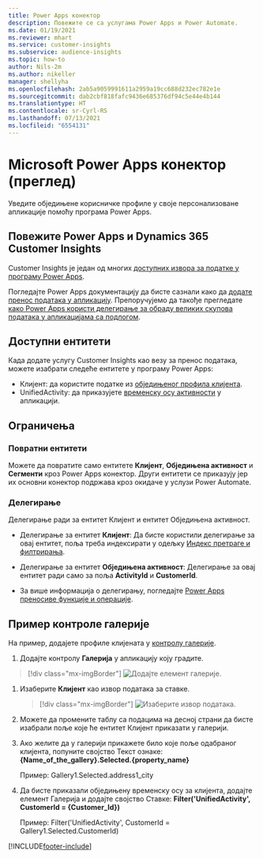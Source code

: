 ```yaml
---
title: Power Apps конектор
description: Повежите се са услугама Power Apps и Power Automate.
ms.date: 01/19/2021
ms.reviewer: mhart
ms.service: customer-insights
ms.subservice: audience-insights
ms.topic: how-to
author: Nils-2m
ms.author: nikeller
manager: shellyha
ms.openlocfilehash: 2ab5a9059991611a2959a19cc688d232ec782e1e
ms.sourcegitcommit: dab2cbf818fafc9436e685376df94c5e44e4b144
ms.translationtype: HT
ms.contentlocale: sr-Cyrl-RS
ms.lasthandoff: 07/13/2021
ms.locfileid: "6554131"
---
```

# <a name="microsoft-power-apps-connector-preview"></a>Microsoft Power Apps конектор (преглед)

Уведите обједињене корисничке профиле у своје персонализоване апликације помоћу програма Power Apps.

## <a name="connect-power-apps-and-dynamics-365-customer-insights"></a>Повежите Power Apps и Dynamics 365 Customer Insights

Customer Insights је један од многих [доступних извора за податке у програму Power Apps](/powerapps/maker/canvas-apps/working-with-data-sources).

Погледајте Power Apps документацију да бисте сазнали како да [додате пренос података у апликацију](/powerapps/maker/canvas-apps/add-data-connection). Препоручујемо да такође прегледате [како Power Apps користи делегирање за обраду великих скупова података у апликацијама са подлогом](/powerapps/maker/canvas-apps/delegation-overview).

## <a name="available-entities"></a>Доступни ентитети

Када додате услугу Customer Insights као везу за пренос података, можете изабрати следеће ентитете у програму Power Apps:

- Клијент: да користите податке из [обједињеног профила клијента](customer-profiles.md).
- UnifiedActivity: да приказујете [временску осу активности](activities.md) у апликацији.

## <a name="limitations"></a>Ограничења

### <a name="retrievable-entities"></a>Повратни ентитети

Можете да повратите само ентитете **Клијент**, **Обједињена активност** и **Сегменти** кроз Power Apps конектор. Други ентитети се приказују јер их основни конектор подржава кроз окидаче у услузи Power Automate.  

### <a name="delegation"></a>Делегирање

Делегирање ради за ентитет Клијент и ентитет Обједињена активност. 

- Делегирање за ентитет **Клијент**: Да бисте користили делегирање за овај ентитет, поља треба индексирати у одељку [Индекс претраге и филтрирања](search-filter-index.md).  

- Делегирање за ентитет **Обједињена активност**: Делегирање за овај ентитет ради само за поља **ActivityId** и **CustomerId**.  

- За више информација о делегирању, погледајте [Power Apps преносиве функције и операције](/connectors/commondataservice/#power-apps-delegable-functions-and-operations-for-the-cds-for-apps). 

## <a name="example-gallery-control"></a>Пример контроле галерије

На пример, додајете профиле клијената у [контролу галерије](/powerapps/maker/canvas-apps/add-gallery).

1. Додајте контролу **Галерија** у апликацију коју градите.

> [!div class="mx-imgBorder"]
> ![Додајте елемент галерије.](media/connector-powerapps9.png "Додајте елемент галерије")

1. Изаберите **Клијент** као извор података за ставке.

    > [!div class="mx-imgBorder"]
    > ![Изаберите извор података.](media/choose-datasource-powerapps.png "Изаберите извор података")

1. Можете да промените таблу са подацима на десној страни да бисте изабрали поље које ће ентитет Клијент приказати у галерији.

1. Ако желите да у галерији прикажете било које поље одабраног клијента, попуните својство Текст ознаке: **{Name_of_the_gallery}.Selected.{property_name}**

    Пример: Gallery1.Selected.address1_city

1. Да бисте приказали обједињену временску осу за клијента, додајте елемент Галерија и додајте својство Ставке: **Filter('UnifiedActivity', CustomerId = {Customer_Id})**

    Пример: Filter('UnifiedActivity', CustomerId = Gallery1.Selected.CustomerId)


[!INCLUDE[footer-include](../includes/footer-banner.md)]
